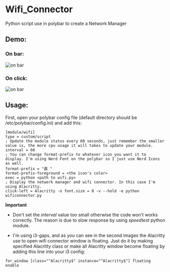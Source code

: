 # Wifi_Connector
Python script use in polybar to create a Network Manager

## Demo:

### On bar:
![on bar](https://media.discordapp.net/attachments/886507265450991617/1049976744070893598/image.png)

### On click:

![on bar](https://media.discordapp.net/attachments/886507265450991617/1049976839717797970/filename_12_02_191414.png?width=873&height=491)

## Usage:

First, open your polybar config file (default directory should be /etc/polybar/config.ini) and add this:

```
[module/wifi]
type = custom/script
; Update the module status every 60 seconds, just remember the smaller value is, the more cpu usage it will takes to update your module.
interval = 60
; You can change format-prefix to whatever icon you want it to display. I'm using Nerd Font on the polybar so I just use Nerd Icons as well.
format-prefix = "直 "
format-prefix-foreground = <the icon's color>
exec = python <path to wifi.py>
; Display the network manager and wifi connector. In this case I'm using Alacritty.
click-left = Alacritty -o font.size = 8 -v --hold -e python wificonnector.py
```
**Important**

- Don't set the *interval* value too small otherwise the code won't works correctly. The reason is due to slow response by using *speedtest* python module.

- I'm using i3-gaps, and as you can see in the second images the Alacritty use to open wifi connector window is floating. Just do it by making specified Alacritty class or make all Alacritty window become floating by adding this line into your i3 config:

```
for_window [class="^Alacritty$" instance="^Alacritty$"] floating enable
```

